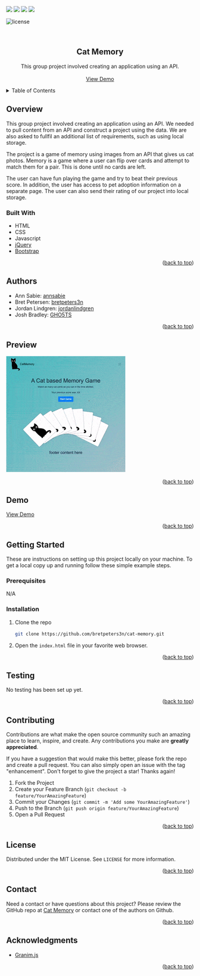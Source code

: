 <div id="top"></div>
<!-- PROJECT SHIELDS -->
<!--
*** https://www.markdownguide.org/basic-syntax/#reference-style-links
-->
<!--
[![Contributors][contributors-shield]][contributors-url]
[![Forks][forks-shield]][forks-url]
[![Stargazers][stars-shield]][stars-url]
[![Issues][issues-shield]][issues-url]
[![MIT License][license-shield]][license-url]
[![LinkedIn][linkedin-shield]][linkedin-url]
-->

<img src="https://img.shields.io/badge/HTML-orange"/>
<img src="https://img.shields.io/badge/CSS-yellow"/>
<!--<img src="https://img.shields.io/badge/Bulma-blue"/>-->
<img src="https://img.shields.io/badge/Javascript-indigo"/>
<img src="https://img.shields.io/badge/jQuery-violet"/>
<!--<img src="https://img.shields.io/badge/-Node.js-violet"/>
<img src="https://img.shields.io/badge/-JSON-red"/>
<img src="https://img.shields.io/badge/-SQL-orange  "/>-->

![license](https://img.shields.io/badge/license-MIT-red) 


<!-- PROJECT LOGO -->
<br />
<div align="center">
  <!--
  <a href="https://github.com/github_username/repo_name">
    <img src="images/logo.png" alt="Logo" width="80" height="80">
  </a>
  -->

<h2 align="center">Cat Memory</h2>
  <p align="center">
    This group project involved creating an application using an API.
    <br />
    <br />
    <a href="https://bretpeters3n.github.io/cat-memory/">View Demo</a>
  </p>
</div>


<!--
Here's a blank template to get started: To avoid retyping too much info. Do a search and replace with your text editor for the following: `github_username`, `repo_name`, `twitter_handle`, `linkedin_username`, `email`, `email_client`, `project_title`, `project_description`
-->


<!-- TABLE OF CONTENTS -->
<details>
  <summary>Table of Contents</summary>
  <ul>
    <li>
      <a href="#overview">Overview</a>
      <ul>
        <li><a href="#built-with">Built With</a></li>
      </ul>
    </li>
    <li>
      <a href="#getting-started">Getting Started</a>
      <ul>
        <li><a href="#prerequisites">Prerequisites</a></li>
        <li><a href="#installation">Installation</a></li>
      </ul>
    </li>
    <li><a href="#authors">Authors</a></li>
    <li><a href="#preview">Preview</a></li>
    <li><a href="#demo">Demo</a></li>
    <li><a href="#testing">Testing</a></li>
    <li><a href="#contributing">Contributing</a></li>
    <li><a href="#license">License</a></li>
    <li><a href="#contact">Contact</a></li>
    <li><a href="#acknowledgments">Acknowledgments</a></li>
  </ul>
</details>


<!-- OVERVIEW -->
## Overview
This group project involved creating an application using an API. We needed to pull content from an API and construct a project using the data. We are also asked to fullfil an additional list of requirements, such as using local storage.

The project is a game of memory using images from an API that gives us cat photos. Memory is a game where a user can flip over cards and attempt to match them for a pair. This is done until no cards are left.

The user can have fun playing the game and try to beat their previous score. In addition, the user has access to pet adoption information on a separate page. The user can also send their rating of our project into local storage. 


<!-- BUILT WITH -->
### Built With
* HTML
* CSS
* Javascript
* [jQuery](https://jquery.com/)
* [Bootstrap](https://getbootstrap.com/)

<p align="right">(<a href="#top">back to top</a>)</p>


<!-- AUTHORS -->
## Authors
- Ann Sabie: [annsabie](https://github.com/annsabie)
- Bret Petersen: [bretpeters3n](https://github.com/bretpeters3n)
- Jordan Lindgren: [jordanlindgren](https://github.com/jordanlindgren)
- Josh Bradley: [GHO5TS](https://github.com/GHO5TS)

<p align="right">(<a href="#top">back to top</a>)</p>


<!-- PREVIEW -->
## Preview
![image](./img/cat-memory.gif)

<p align="right">(<a href="#top">back to top</a>)</p>


<!-- DEMO -->
## Demo
[View Demo](https://bretpeters3n.github.io/cat-memory/)

<p align="right">(<a href="#top">back to top</a>)</p>


<!-- GETTING STARTED -->
## Getting Started
These are instructions on setting up this project locally on your machine. To get a local copy up and running follow these simple example steps.


### Prerequisites
N/A
<!--Make sure you have the latest installation of NPM (Node Package Manager) by following this step.
* npm
  ```sh
  npm install npm@latest -g
  ```-->


### Installation
1. Clone the repo
   ```sh
   git clone https://github.com/bretpeters3n/cat-memory.git
   ```
2. Open the `index.html` file in your favorite web browser.
<!--2. Install NPM packages
   ```sh
   npm install
   ```
3. Run project
   ```sh
   npm run
   ```-->

<p align="right">(<a href="#top">back to top</a>)</p>


## Testing
No testing has been set up yet.

<p align="right">(<a href="#top">back to top</a>)</p>


<!-- CONTRIBUTING -->
## Contributing

Contributions are what make the open source community such an amazing place to learn, inspire, and create. Any contributions you make are **greatly appreciated**.

If you have a suggestion that would make this better, please fork the repo and create a pull request. You can also simply open an issue with the tag "enhancement".
Don't forget to give the project a star! Thanks again!

1. Fork the Project
2. Create your Feature Branch (`git checkout -b feature/YourAmazingFeature`)
3. Commit your Changes (`git commit -m 'Add some YourAmazingFeature'`)
4. Push to the Branch (`git push origin feature/YourAmazingFeature`)
5. Open a Pull Request

<p align="right">(<a href="#top">back to top</a>)</p>


<!-- LICENSE -->
## License
Distributed under the MIT License. See `LICENSE` for more information.

<p align="right">(<a href="#top">back to top</a>)</p>


<!-- QUESTIONS -->
## Contact
Need a contact or have questions about this project? Please review the GitHub repo at [Cat Memory](https://github.com/bretpeters3n/cat-memory) or contact one of the authors on Github.

<p align="right">(<a href="#top">back to top</a>)</p>


<!-- ACKNOWLEDGMENTS -->
## Acknowledgments

* [Granim.js](https://sarcadass.github.io/granim.js/)


<p align="right">(<a href="#top">back to top</a>)</p>